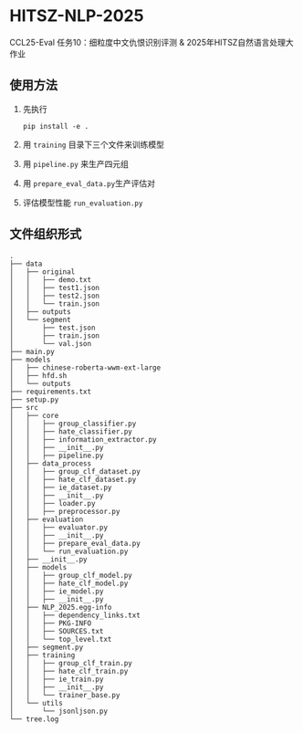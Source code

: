 HITSZ-NLP-2025
=====
CCL25-Eval 任务10：细粒度中文仇恨识别评测 & 2025年HITSZ自然语言处理大作业
## 使用方法

1. 先执行

   ```
   pip install -e .
   ```

2. 用 `training` 目录下三个文件来训练模型

3. 用 `pipeline.py` 来生产四元组
4. 用 `prepare_eval_data.py`生产评估对
5. 评估模型性能 `run_evaluation.py`

## 文件组织形式

```
.
├── data
│   ├── original
│   │   ├── demo.txt
│   │   ├── test1.json
│   │   ├── test2.json
│   │   └── train.json
│   ├── outputs
│   └── segment
│       ├── test.json
│       ├── train.json
│       └── val.json
├── main.py
├── models
│   ├── chinese-roberta-wwm-ext-large
│   ├── hfd.sh
│   └── outputs
├── requirements.txt
├── setup.py
├── src
│   ├── core
│   │   ├── group_classifier.py
│   │   ├── hate_classifier.py
│   │   ├── information_extractor.py
│   │   ├── __init__.py
│   │   ├── pipeline.py
│   ├── data_process
│   │   ├── group_clf_dataset.py
│   │   ├── hate_clf_dataset.py
│   │   ├── ie_dataset.py
│   │   ├── __init__.py
│   │   ├── loader.py
│   │   ├── preprocessor.py
│   ├── evaluation
│   │   ├── evaluator.py
│   │   ├── __init__.py
│   │   ├── prepare_eval_data.py
│   │   └── run_evaluation.py
│   ├── __init__.py
│   ├── models
│   │   ├── group_clf_model.py
│   │   ├── hate_clf_model.py
│   │   ├── ie_model.py
│   │   ├── __init__.py
│   ├── NLP_2025.egg-info
│   │   ├── dependency_links.txt
│   │   ├── PKG-INFO
│   │   ├── SOURCES.txt
│   │   └── top_level.txt
│   ├── segment.py
│   ├── training
│   │   ├── group_clf_train.py
│   │   ├── hate_clf_train.py
│   │   ├── ie_train.py
│   │   ├── __init__.py
│   │   └── trainer_base.py
│   └── utils
│       └── jsonljson.py
└── tree.log
```

